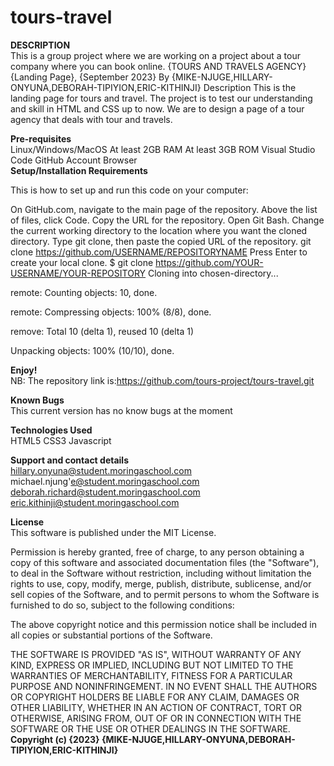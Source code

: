 # tours-travel <br>
**DESCRIPTION** <br>
This is a group project where we are working on a project about a tour company where you can book online.
{TOURS AND TRAVELS AGENCY}
{Landing Page}, {September 2023}
By {MIKE-NJUGE,HILLARY-ONYUNA,DEBORAH-TIPIYION,ERIC-KITHINJI}
Description
This is the landing page for tours and travel. The project is to test our understanding and skill in HTML and CSS up to now. We are to design a page of a tour agency  that deals with tour and travels.<br>


**Pre-requisites**<br>
Linux/Windows/MacOS
At least 2GB RAM
At least 3GB ROM
Visual Studio Code
GitHub Account
Browser <br>
**Setup/Installation Requirements** <br>

This is how to set up and run this code on your computer:

On GitHub.com, navigate to the main page of the repository.
Above the list of files, click Code.
Copy the URL for the repository.
Open Git Bash.
Change the current working directory to the location where you want the cloned directory.
Type git clone, then paste the copied URL of the repository. git clone https://github.com/USERNAME/REPOSITORYNAME
Press Enter to create your local clone.
$ git clone https://github.com/YOUR-USERNAME/YOUR-REPOSITORY
Cloning into chosen-directory...

remote: Counting objects: 10, done.

remote: Compressing objects: 100% (8/8), done.

remove: Total 10 (delta 1), reused 10 (delta 1)

Unpacking objects: 100% (10/10), done.<br>

**Enjoy!** <br>
NB: The repository link is:https://github.com/tours-project/tours-travel.git<br>

**Known Bugs**<br>
This current version has no know bugs at the moment<br>

**Technologies Used**<br>
HTML5
CSS3
Javascript
<br>

**Support and contact details**  <br>
hillary.onyuna@student.moringaschool.com
michael.njung'e@student.moringaschool.com
deborah.richard@student.moringaschool.com
eric.kithinji@student.moringaschool.com
<br>

**License**<br>
This software is published under the MIT License.

Permission is hereby granted, free of charge, to any person obtaining
a copy of this software and associated documentation files (the
"Software"), to deal in the Software without restriction, including
without limitation the rights to use, copy, modify, merge, publish,
distribute, sublicense, and/or sell copies of the Software, and to
permit persons to whom the Software is furnished to do so, subject to
the following conditions:

The above copyright notice and this permission notice shall be
included in all copies or substantial portions of the Software.

THE SOFTWARE IS PROVIDED "AS IS", WITHOUT WARRANTY OF ANY KIND,
EXPRESS OR IMPLIED, INCLUDING BUT NOT LIMITED TO THE WARRANTIES OF
MERCHANTABILITY, FITNESS FOR A PARTICULAR PURPOSE AND
NONINFRINGEMENT. IN NO EVENT SHALL THE AUTHORS OR COPYRIGHT HOLDERS BE
LIABLE FOR ANY CLAIM, DAMAGES OR OTHER LIABILITY, WHETHER IN AN ACTION
OF CONTRACT, TORT OR OTHERWISE, ARISING FROM, OUT OF OR IN CONNECTION
WITH THE SOFTWARE OR THE USE OR OTHER DEALINGS IN THE SOFTWARE.
**Copyright (c) {2023} {MIKE-NJUGE,HILLARY-ONYUNA,DEBORAH-TIPIYION,ERIC-KITHINJI}**

